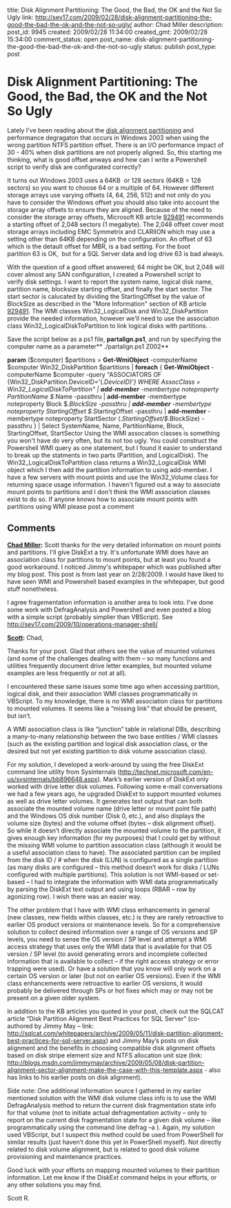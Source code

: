 title: Disk Alignment Partitioning: The Good, the Bad, the OK and the Not So Ugly
link: http://sev17.com/2009/02/28/disk-alignment-partitioning-the-good-the-bad-the-ok-and-the-not-so-ugly/
author: Chad Miller
description: 
post_id: 9945
created: 2009/02/28 11:34:00
created_gmt: 2009/02/28 15:34:00
comment_status: open
post_name: disk-alignment-partitioning-the-good-the-bad-the-ok-and-the-not-so-ugly
status: publish
post_type: post

# Disk Alignment Partitioning: The Good, the Bad, the OK and the Not So Ugly

Lately I've been reading about the [disk alignment partitioning](http://sqlblog.com/blogs/kevin_kline/archive/2008/10/08/how-to-improve-application-and-database-performance-up-to-40-in-one-easy-step.aspx) and performance degragaton that occurs in Windows 2003 when using the wrong partition NTFS partition offset. There is an I/O performance impact of 30 - 40% when disk partitions are not properly aligned. So, this starting me thinking, what is good offset anways and how can I write a Powershell script to verify disk are configurated correctly?

It turns out Windows 2003 uses a 64KB  or 128 sectors (64KB = 128 sectors) so you want to choose 64 or a multiple of 64. However different storage arrays use varying offsets (4, 64, 256, 512) and not only do you have to consider the Windows offset you should also take into account the storage array offsets to ensure they are aligned. Because of the need to consider the storage array offsets, Microsoft KB artcle [929491](http://support.microsoft.com/kb/929491) recommends a starting offset of 2,048 sectors (1 megabyte). The 2,048 offset cover most storage arrays including EMC Symmetrix and CLARIION which may use a setting other than 64KB depending on the configuration. An offset of 63 which is the detault offset for MBR, is a bad setting. For the boot partition 63 is OK,  but for a SQL Server data and log drive 63 is bad always.

With the question of a good offset answered; 64 might be OK, but 2,048 will cover almost any SAN configuration, I created a Powershell script to verify disk settings. I want to report the system name, logical disk name, partition name, blocksize starting offset, and finally the start sector. The start sector is calucated by dividing the StartingOffset by the value of BlockSize as described in the "More Information" section of KB article [929491](http://support.microsoft.com/kb/929491). The WMI classes Win32_LogicalDisk and Win32_DiskPartition provide the needed information, however we'll need to use the association class Win32_LogicalDiskToPartition to link logical disks with partitions. .

Save the script below as a ps1 file, **partalign.ps1**, and run by specifying the computer name as a parameter** ./partalign.ps1 Z002**

**param** ($computer) $partitions = **Get-WmiObject** -computerName $computer Win32_DiskPartition  $partitions | **foreach** { **Get-WmiObject** -computerName $computer -query "ASSOCIATORS OF {Win32_DiskPartition.DeviceID='$($_.DeviceID)'} WHERE AssocClass = Win32_LogicalDiskToPartition" | **add-member** -membertype noteproperty PartitionName $_.Name -passthru | **add-member** -membertype noteproperty Block $_.BlockSize -passthru | **add-member** -membertype noteproperty StartingOffset $_.StartingOffset -passthru | **add-member** -membertype noteproperty StartSector $($_.StartingOffset/$_.BlockSize) -passthru } | Select SystemName, Name, PartitionName, Block, StartingOffset, StartSector  Using the WMI assocation classes is something you won't have do very often, but its not too ugly. You could construct the Powershell WMI query as one statement, but I found it easier to understand to break up the statments in two parts (Partition, and LogicalDisk). The Win32_LogicalDiskToPartition class returns a Win32_LogicalDisk WMI object which I then add the partition information to using add-member. I have a few servers with mount points and use the Win32_Volume class for returning space usage information. I haven't figured out a way to associate mount points to partitions and I don't think the WMI association classes exist to do so. If anyone knows how to associate mount points with partitions using WMI please post a comment

## Comments

**[Chad Miller](#36 "2009-03-01 11:34:00"):** Scott thanks for the very detailed information on mount points and partitions. I'll give DiskExt a try. It's unfortunate WMI does have an association class for partitions to mount points, but at least you found a good workaround. I noticed Jimmy's whitepaper which was published after my blog post. This post is from last year on 2/28/2009. I would have liked to have seen WMI and Powershell based examples in the whitepaper, but good stuff nonetheless.  
  
I agree fragementation information is another area to look into. I've done some work with DefragAnalysis and Powershell and even posted a blog with a simple script (probably simplier than VBScript). See <http://sev17.com/2009/10/operations-manager-shell/>

**[Scott](#37 "2009-03-01 11:34:00"):** Chad,  
  
Thanks for your post. Glad that others see the value of mounted volumes (and some of the challenges dealing with them – so many functions and utilities frequently document drive letter examples, but mounted volume examples are less frequently or not at all).  
  
I encountered these same issues some time ago when accessing partition, logical disk, and their association WMI classes programmatically in VBScript. To my knowledge, there is no WMI association class for partitions to mounted volumes. It seems like a “missing link” that should be present, but isn’t.  
  
A WMI association class is like “junction” table in relational DBs, describing a many-to-many relationship between the two base entities / WMI classes (such as the existing partition and logical disk association class, or the desired but not yet existing partition to disk volume association class).  
  
For my solution, I developed a work-around by using the free DiskExt command line utility from Sysinternals (<http://technet.microsoft.com/en-us/sysinternals/bb896648.aspx>). Mark’s earlier version of DiskExt only worked with drive letter disk volumes. Following some e-mail conversations we had a few years ago, he upgraded DiskExt to support mounted volumes as well as drive letter volumes. It generates text output that can both associate the mounted volume name (drive letter or mount point file path) and the Windows OS disk number (Disk 0, etc.), and also displays the volume size (bytes) and the volume offset (bytes – disk alignment offset). So while it doesn’t directly associate the mounted volume to the partition, it gives enough key information (for my purposes) that I could get by without the missing WMI volume to partition association class (although it would be a useful association class to have). The associated partition can be implied from the disk ID / # when the disk (LUN) is configured as a single partition (as many disks are configured – this method doesn’t work for disks / LUNs configured with multiple partitions). This solution is not WMI-based or set-based – I had to integrate the information with WMI data programmatically by parsing the DiskExt text output and using loops (RBAR – row by agonizing row). I wish there was an easier way.  
  
The other problem that I have with WMI class enhancements in general (new classes, new fields within classes, etc.) is they are rarely retroactive to earlier OS product versions or maintenance levels. So for a comprehensive solution to collect desired information over a range of OS versions and SP levels, you need to sense the OS version / SP level and attempt a WMI access strategy that uses only the WMI data that is available for that OS version / SP level (to avoid generating errors and incomplete collected information that is available to collect – if the right access strategy or error trapping were used). Or have a solution that you know will only work on a certain OS version or later (but not on earlier OS versions). Even if the WMI class enhancements were retroactive to earlier OS versions, it would probably be delivered through SPs or hot fixes which may or may not be present on a given older system.  
  
In addition to the KB articles you quoted in your post, check out the SQLCAT article “Disk Partition Alignment Best Practices for SQL Server” (co-authored by Jimmy May – link: <http://sqlcat.com/whitepapers/archive/2009/05/11/disk-partition-alignment-best-practices-for-sql-server.aspx>) and Jimmy May’s posts on disk alignment and the benefits in choosing compatible disk alignment offsets based on disk stripe element size and NTFS allocation unit size (link: <http://blogs.msdn.com/jimmymay/archive/2009/05/08/disk-partition-alignment-sector-alignment-make-the-case-with-this-template.aspx> \- also has links to his earlier posts on disk alignment).  
  
Side note: One additional information source I gathered in my earlier mentioned solution with the WMI disk volume class info is to use the WMI DefragAnalysis method to return the current disk fragmentation state info for that volume (not to initiate actual defragmentation activity – only to report on the current disk fragmentation state for a given disk volume – like programmatically using the command line defrag –a <drive letter or mount point name>). Again, my solution used VBScript, but I suspect this method could be used from PowerShell for similar results (just haven’t done this yet in PowerShell myself). Not directly related to disk volume alignment, but is related to good disk volume provisioning and maintenance practices.  
  
Good luck with your efforts on mapping mounted volumes to their partition information. Let me know if the DiskExt command helps in your efforts, or any other solutions you may find.  
  
Scott R.

